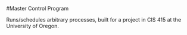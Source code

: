 #Master Control Program

Runs/schedules arbitrary processes, built for a project in CIS 415 at the University of Oregon.
